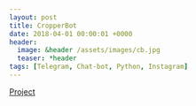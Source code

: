 ```yaml
---
layout: post
title: CropperBot
date: 2018-04-01 00:00:01 +0000
header:
  image: &header /assets/images/cb.jpg
  teaser: *header
tags: [Telegram, Chat-bot, Python, Instagram]
---
```


[Project](https://github.com/akarazeevprojects/CropperBot)
